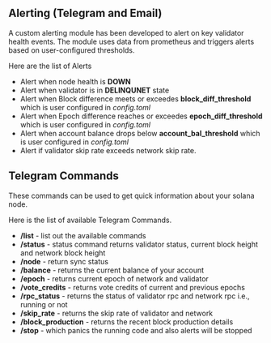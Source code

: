 ## Alerting (Telegram and Email)
 A custom alerting module has been developed to alert on key validator health events. The module uses data from prometheus and triggers alerts based on user-configured thresholds.

 Here are the list of Alerts
 - Alert when node health is **DOWN**
 - Alert when validator is in **DELINQUNET** state
 - Alert when Block difference meets or exceedes **block_diff_threshold** which is user configured in *config.toml*
 - Alert when Epoch difference reaches or exceedes **epoch_diff_threshold** which is user configured in *config.toml*
 - Alert when account balance drops below **account_bal_threshold** which is user configured in *config.toml*
- Alert if validator skip rate exceeds network skip rate.

## Telegram Commands
These commands can be used to get quick information about your solana node.

Here is the list of available Telegram Commands.
  - **/list** - list out the available commands
  - **/status** - status command returns validator status, current block height and network block height
  - **/node** - return sync status
  - **/balance** - returns the current balance of your account 
  - **/epoch** - returns current epoch of network and validator
  - **/vote_credits** - returns vote credits of current and previous epochs 
  - **/rpc_status** - returns the status of validator rpc and network rpc i.e., running or not
  - **/skip_rate** - returns the skip rate of validator and network
  - **/block_production** - returns the recent block production details
  - **/stop** - which panics the running code and also alerts will be stopped
  
